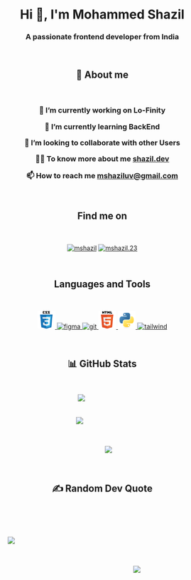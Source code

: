 
<h1 align="center">Hi 👋, I'm Mohammed Shazil</h1>

<h3 align="center">A passionate frontend developer from India</h3>

<br>

<h2 align="center">💫 About me </h2>

<br>

<h3 align="center">
  
🔭 I’m currently working on **Lo-Finity**

🌱 I’m currently learning **BackEnd**

👯 I’m looking to collaborate with other **Users**

👨‍💻 To know more about me [shazil.dev](shazil.dev)

📫 How to reach me **mshaziluv@gmail.com**
</h3>

<br>

<h2 align="center">Find me on</h2>

<br>

<p align="center">
<a href="https://linkedin.com/in/mshazil" target="blank"><img align="center" src="https://raw.githubusercontent.com/rahuldkjain/github-profile-readme-generator/master/src/images/icons/Social/linked-in-alt.svg" alt="mshazil" height="30" width="40" /></a>
<a href="https://instagram.com/mshazil.23" target="blank"><img align="center" src="https://raw.githubusercontent.com/rahuldkjain/github-profile-readme-generator/master/src/images/icons/Social/instagram.svg" alt="mshazil.23" height="30" width="40" /></a>
</p>

<br>

<h2 align="center">Languages and Tools</h2>

<br>

<p align="center"> <a href="https://www.w3schools.com/css/" target="_blank" rel="noreferrer"> <img src="https://raw.githubusercontent.com/devicons/devicon/master/icons/css3/css3-original-wordmark.svg" alt="css3" width="40" height="40"/> </a> <a href="https://www.figma.com/" target="_blank" rel="noreferrer"> <img src="https://www.vectorlogo.zone/logos/figma/figma-icon.svg" alt="figma" width="40" height="40"/> </a> <a href="https://git-scm.com/" target="_blank" rel="noreferrer"> <img src="https://www.vectorlogo.zone/logos/git-scm/git-scm-icon.svg" alt="git" width="40" height="40"/> </a> <a href="https://www.w3.org/html/" target="_blank" rel="noreferrer"> <img src="https://raw.githubusercontent.com/devicons/devicon/master/icons/html5/html5-original-wordmark.svg" alt="html5" width="40" height="40"/> </a> <a href="https://www.python.org" target="_blank" rel="noreferrer"> <img src="https://raw.githubusercontent.com/devicons/devicon/master/icons/python/python-original.svg" alt="python" width="40" height="40"/> </a> <a href="https://tailwindcss.com/" target="_blank" rel="noreferrer"> <img src="https://www.vectorlogo.zone/logos/tailwindcss/tailwindcss-icon.svg" alt="tailwind" width="40" height="40"/> </a> </p>

<br>

<h2 align="center">📊 GitHub Stats </h2>

<br>

ㅤㅤㅤㅤㅤㅤㅤㅤㅤㅤㅤㅤㅤㅤㅤ ![](https://github-readme-streak-stats.herokuapp.com/?user=mshazil&theme=dark&hide_border=false)<br/>
<br>

ㅤㅤㅤㅤㅤㅤㅤㅤㅤㅤㅤㅤㅤㅤㅤ![](https://github-readme-stats.vercel.app/api?username=mshazil&theme=dark&hide_border=false&include_all_commits=true&count_private=true)<br/>

<br>

ㅤㅤㅤㅤㅤㅤㅤㅤㅤㅤㅤㅤㅤㅤㅤㅤㅤㅤㅤㅤ![](https://github-readme-stats.vercel.app/api/top-langs/?username=mshazil&theme=dark&hide_border=false&include_all_commits=true&count_private=true&layout=compact)

<br>

<h2 align="center">✍️ Random Dev Quote</h2>

<br>

ㅤㅤㅤㅤㅤㅤㅤㅤㅤㅤㅤㅤㅤㅤㅤㅤㅤㅤㅤㅤㅤㅤㅤㅤㅤㅤㅤㅤㅤㅤㅤㅤㅤㅤㅤㅤㅤㅤㅤㅤㅤㅤㅤㅤㅤㅤㅤㅤㅤㅤㅤㅤㅤㅤㅤㅤㅤㅤㅤㅤㅤㅤㅤㅤㅤㅤㅤㅤㅤㅤㅤㅤㅤㅤㅤㅤㅤ ㅤㅤㅤ![](https://quotes-github-readme.vercel.app/api?type=vetical&theme=dark)

<br>

ㅤㅤㅤㅤㅤㅤㅤㅤㅤㅤㅤㅤㅤㅤㅤㅤㅤㅤㅤㅤㅤㅤㅤㅤㅤ[![](https://visitcount.itsvg.in/api?id=mshazil&icon=3&color=12)](https://visitcount.itsvg.in)



